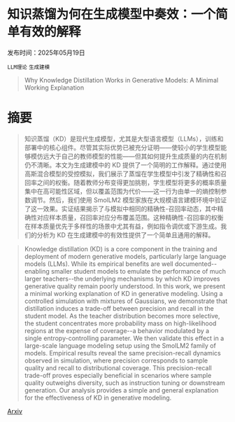 # 知识蒸馏为何在生成模型中奏效：一个简单有效的解释

发布时间：2025年05月19日

`LLM理论` `生成建模`

> Why Knowledge Distillation Works in Generative Models: A Minimal Working Explanation

# 摘要

> 知识蒸馏（KD）是现代生成模型，尤其是大型语言模型（LLMs），训练和部署中的核心组件。尽管其实际优势已被充分证明——使较小的学生模型能够模仿远大于自己的教师模型的性能——但其如何提升生成质量的内在机制仍不清晰。本文为生成建模中的 KD 提供了一个简明的工作解释。通过使用高斯混合模型的受控模拟，我们展示了蒸馏在学生模型中引发了精确性和召回率之间的权衡。随着教师分布变得更加挑剔，学生模型将更多的概率质量集中在高可能性区域，但以覆盖范围为代价——这一行为由单一的熵控制参数调节。然后，我们使用 SmolLM2 模型家族在大规模语言建模环境中验证了这一效果。实证结果揭示了与模拟中相同的精确性-召回率动态，其中精确性对应样本质量，召回率对应分布覆盖范围。这种精确性-召回率的权衡在样本质量优先于多样性的场景中尤其有益，例如指令调优或下游生成。我们的分析为 KD 在生成建模中的有效性提供了一个简单且通用的解释。

> Knowledge distillation (KD) is a core component in the training and deployment of modern generative models, particularly large language models (LLMs). While its empirical benefits are well documented--enabling smaller student models to emulate the performance of much larger teachers--the underlying mechanisms by which KD improves generative quality remain poorly understood. In this work, we present a minimal working explanation of KD in generative modeling. Using a controlled simulation with mixtures of Gaussians, we demonstrate that distillation induces a trade-off between precision and recall in the student model. As the teacher distribution becomes more selective, the student concentrates more probability mass on high-likelihood regions at the expense of coverage--a behavior modulated by a single entropy-controlling parameter. We then validate this effect in a large-scale language modeling setup using the SmolLM2 family of models. Empirical results reveal the same precision-recall dynamics observed in simulation, where precision corresponds to sample quality and recall to distributional coverage. This precision-recall trade-off proves especially beneficial in scenarios where sample quality outweighs diversity, such as instruction tuning or downstream generation. Our analysis provides a simple and general explanation for the effectiveness of KD in generative modeling.

[Arxiv](https://arxiv.org/abs/2505.13111)